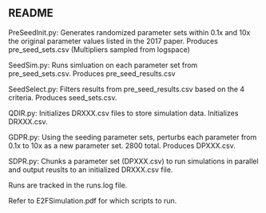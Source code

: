 ## README

PreSeedInit.py: Generates randomized parameter sets within 0.1x and 10x the original parameter values listed in the 2017 paper. Produces pre_seed_sets.csv (Multipliers sampled from logspace)

SeedSim.py: Runs simluation on each parameter set from pre_seed_sets.csv. Produces pre_seed_results.csv

SeedSelect.py: Filters results from pre_seed_results.csv based on the 4 criteria. Produces seed_sets.csv.

QDIR.py: Initializes DRXXX.csv files to store simulation data. Initializes DRXXX.csv.

GDPR.py: Using the seeding parameter sets, perturbs each parameter from 0.1x to 10x as a new parameter set. 2800 total. Produces DPXXX.csv.

SDPR.py: Chunks a parameter set (DPXXX.csv) to run simulations in parallel and output reuslts to an initialized DRXXX.csv file.

Runs are tracked in the runs.log file.

Refer to E2FSimulation.pdf for which scripts to run.

